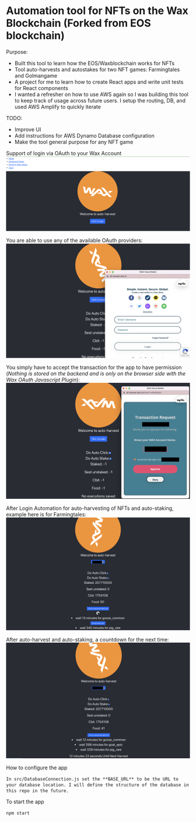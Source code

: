 # Automation tool for NFTs on the Wax Blockchain (Forked from EOS blockchain)

Purpose:
* Built this tool to learn how the EOS/Waxblockchain works for NFTs
* Tool auto-harvests and autostakes for two NFT games: Farmingtales and Golmangame
* A project for me to learn how to create React apps and write unit tests for React components
* I wanted a refresher on how to use AWS again so I was building this tool to keep track of usage across future users. I setup the routing, DB, and used AWS Amplify to quickly iterate

TODO:
* Improve UI
* Add instructions for AWS Dynamo Database configuration 
* Make the tool general purpose for any NFT game


Support of login via OAuth to your Wax Account
![This is an image](https://github.com/henryksarat/wax_blockchain_nft_automation/blob/main/assets/wax_automation_not_logged_in.png)

You are able to use any of the available OAuth providers:
![This is an image](https://github.com/henryksarat/wax_blockchain_nft_automation/blob/main/assets/wax_automation_any.png)

You simply have to accept the transaction for the app to have permission (*Nothing is stored on the backend and is only on the browser side with the Wax OAuth Javascript Plugin*):
![This is an image](https://github.com/henryksarat/wax_blockchain_nft_automation/blob/main/assets/wax_automation_login_approve.png)

After Login Automation for auto-harvesting of NFTs and auto-staking, example here is for Farmingtales:
![This is an image](https://github.com/henryksarat/wax_blockchain_nft_automation/blob/main/assets/wax_automation_before.png)

After auto-harvest and auto-staking, a countdown for the next time:
![This is an image](https://github.com/henryksarat/wax_blockchain_nft_automation/blob/main/assets/wax_automation_after.png)


How to configure the app

```
In src/DatabaseConnection.js set the **BASE_URL** to be the URL to your database location. I will define the structure of the database in this repo in the future.
```

To start the app

```
npm start
```